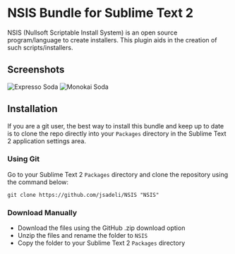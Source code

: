 # NSIS Bundle for Sublime Text 2

NSIS (Nullsoft Scriptable Install System) is an open source program/language to create installers. This plugin aids in the creation of such scripts/installers.

## Screenshots

![Expresso Soda](http://github.com/jsadeli/NSIS/raw/master/screenshots/expresso-soda.png)
![Monokai Soda](http://github.com/jsadeli/NSIS/raw/master/screenshots/monokai-soda.png)

## Installation

If you are a git user, the best way to install this bundle and keep up to date is to clone the repo directly into your `Packages` directory in the Sublime Text 2 application settings area.

### Using Git

Go to your Sublime Text 2 `Packages` directory and clone the repository using the command below:

    git clone https://github.com/jsadeli/NSIS "NSIS"

### Download Manually

* Download the files using the GitHub .zip download option
* Unzip the files and rename the folder to `NSIS`
* Copy the folder to your Sublime Text 2 `Packages` directory